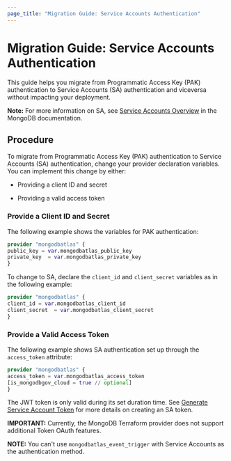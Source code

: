 ```yaml
---
page_title: "Migration Guide: Service Accounts Authentication"
---
```


# Migration Guide: Service Accounts Authentication

This guide helps you migrate from Programmatic Access Key (PAK) authentication to Service
Accounts (SA) authentication and viceversa without impacting your deployment. 

**Note:** For more information on SA, see [Service Accounts Overview](https://www.mongodb.com/docs/atlas/api/service-accounts-overview/)
in the MongoDB documentation.

## Procedure

To migrate from Programmatic Access Key (PAK) authentication to Service
Accounts (SA) authentication, change your provider declaration variables. You can implement
this change by either:

- Providing a client ID and secret

- Providing a valid access token

### Provide a Client ID and Secret

The following example shows the variables for PAK authentication:

```terraform
provider "mongodbatlas" {
public_key = var.mongodbatlas_public_key
private_key  = var.mongodbatlas_private_key
}
```

To change to SA, declare the `client_id` and `client_secret` variables as in the following example:

```terraform
provider "mongodbatlas" {
client_id = var.mongodbatlas_client_id
client_secret  = var.mongodbatlas_client_secret
}
```

### Provide a Valid Access Token

The following example shows SA authentication set up through the ``access_token`` attribute:

```terraform
provider "mongodbatlas" { 
access_token = var.mongodbatlas_access_token
[is_mongodbgov_cloud = true // optional]
}
```

The JWT token is only valid during its set duration time. See [Generate Service Account Token](https://www.mongodb.com/docs/atlas/api/service-accounts/generate-oauth2-token/#std-label-generate-oauth2-token-atlas) for more details on creating an SA token.

**IMPORTANT:**  Currently, the MongoDB Terraform provider does not support additional Token OAuth features.

**NOTE:** You can't use ``mongodbatlas_event_trigger`` with Service Accounts as the authentication method.





